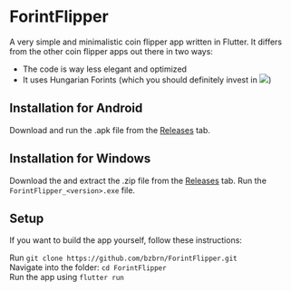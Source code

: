 # ForintFlipper

A very simple and minimalistic coin flipper app written in Flutter. It differs from the other coin flipper apps out there in two ways:
- The code is way less elegant and optimized
- It uses Hungarian Forints (which you should definitely invest in <img src="https://cdn.discordapp.com/emojis/1110638202659811440.webp?size=16&quality=lossless">)

## Installation for Android

Download and run the .apk file from the [Releases](https://github.com/bzbrn/ForintFlipper/releases) tab.

## Installation for Windows
 
Download the and extract the .zip file from the [Releases](https://github.com/bzbrn/ForintFlipper/releases) tab. Run the `ForintFlipper_<version>.exe` file.

## Setup

If you want to build the app yourself, follow these instructions:

Run `git clone https://github.com/bzbrn/ForintFlipper.git`  
Navigate into the folder: `cd ForintFlipper`  
Run the app using `flutter run`